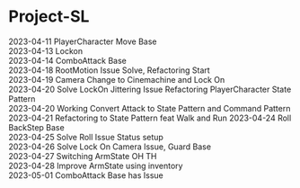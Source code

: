 # Project-SL
2023-04-11 PlayerCharacter Move Base      
2023-04-13 Lockon       
2023-04-14 ComboAttack Base        
2023-04-18 RootMotion Issue Solve, Refactoring Start       
2023-04-19 Camera Change to Cinemachine and Lock On       
2023-04-20 Solve LockOn Jittering Issue Refactoring PlayerCharacter State Pattern     
2023-04-20 Working Convert Attack to State Pattern and Command Pattern       
2023-04-21 Refactoring to State Pattern feat Walk and Run
2023-04-24 Roll BackStep Base     
2023-04-25 Solve Roll Issue Status setup      
2023-04-26 Solve Lock On Camera Issue, Guard Base     
2023-04-27 Switching ArmState OH TH      
2023-04-28 Improve ArmState using inventory       
2023-05-01 ComboAttack Base has Issue      